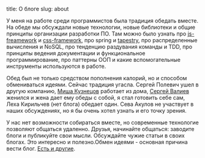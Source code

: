 title: О блоге
slug: about

У меня на работе среди программистов была традиция обедать вместе. На обеде мы обсуждали новые технологии, новые библиотеки и общие принципы организации разработки ПО. Там можно было узнать про [js-freamework](http://jquery.com/) и [css-framework](http://twitter.github.com/bootstrap/), про spring и [tapestry](http://tapestry.apache.org/), про распределенные вычисления и NoSQL, про тенденцию раздувания команды и TDD, про принципы ведения документации и функциональное программирование, про паттерны ООП и какие вспомогательные инструменты используются в работе.

Обед был не только средством пополнения калорий, но и способом обмениваться идеями. Сейчас традиция угасла. Сергей Полевич ушел в другую компанию, [Миша Кузнецов](mike-forever.livejournal.com) работает из дома, [Сергей Валиев](http://blog.itdevelop.ru/) женился и жена дает ему обеды с собой, я стал готовить себе сам, Леха Кирильчев (нет блога) обедает один. Сева Акулов не участвует в наших обсуждениях, но я бы очень хотел узнать и его точку зрения.

У нас нет возможности собираться вместе, но современные технологие позволяют общаться удаленно. Друзья, начинайте общаться: заводите блоги и публикуйте свои мысли. Обсуждайте чужие статьи в своих блогах. Это интересно и полезно.Обмен идеями - основная причина вести блог. [Есть и другие](http://drone.ru/programmers-blog.html).
